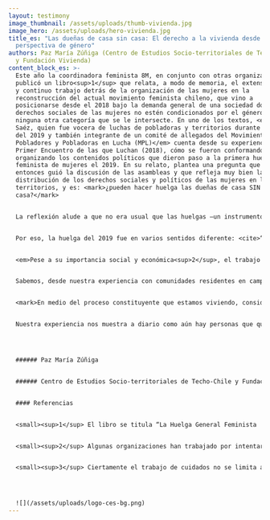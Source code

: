 ```yaml
---
layout: testimony
image_thumbnail: /assets/uploads/thumb-vivienda.jpg
image_hero: /assets/uploads/hero-vivienda.jpg
title_es: "Las dueñas de casa sin casa: El derecho a la vivienda desde una
  perspectiva de género"
authors: Paz María Zúñiga (Centro de Estudios Socio-territoriales de Techo-Chile
  y Fundación Vivienda)
content_block_es: >-
  Este año la coordinadora feminista 8M, en conjunto con otras organizaciones,
  publicó un libro<sup>1</sup> que relata, a modo de memoria, el extenso, arduo
  y continuo trabajo detrás de la organización de las mujeres en la
  reconstrucción del actual movimiento feminista chileno, que vino a
  posicionarse desde el 2018 bajo la demanda general de una sociedad donde los
  derechos sociales de las mujeres no estén condicionados por el género ni
  ninguna otra categoría que se le intersecte. En uno de los textos, <em>Daniela
  Saéz, quien fue vocera de luchas de pobladoras y territorios durante la Huelga
  del 2019 y también integrante de un comité de allegados del Movimiento de
  Pobladores y Pobladoras en Lucha (MPL)</em> cuenta desde su experiencia en el
  Primer Encuentro de las que Luchan (2018), cómo se fueron conformando y
  organizando los contenidos políticos que dieron paso a la primera huelga
  feminista de mujeres el 2019. En su relato, plantea una pregunta que en ese
  entonces guió la discusión de las asambleas y que refleja muy bien la desigual
  distribución de los derechos sociales y políticos de las mujeres en los
  territorios, y es: <mark>¿pueden hacer huelga las dueñas de casa SIN
  casa?</mark>


  La reflexión alude a que no era usual que las huelgas –un instrumento históricamente levantado por los y las trabajadores/as desde sus gremios– fuesen impulsadas desde los territorios y poblaciones. Cuenta Daniela, que en la discusión existía conciencia de que las mujeres eran trabajadoras fundamentales –y precarizadas– ya que <cite>“contribuyen y producen la economía, pues son quienes realizan las labores de cuidados, alimentación, higiene, educación, crianza, entre otras”</cite>, y desde ahí se movilizaron.


  Por eso, la huelga del 2019 fue en varios sentidos diferente: <cite>“Quisimos llegar a todas las mujeres: aquellas con una relación contractual que perciben un salario miserable por su fuerza laboral, aquellas sin relación contractual que se desempeñan en el ámbito informal sin derechos laborales, sin descansos, y aquellas que trabajan en el hogar, <em>las dueñas de casa sin casa</em> que generan plusvalía pura”.</cite>


  <em>Pese a su importancia social y económica<sup>2</sup>, el trabajo de cuidados en el hogar<sup>3</sup> aún no está reconocido como tal y, por consiguiente, no se rige bajo las normas que regulan las condiciones laborales (como la remuneración, los tiempos de descanso, etc.) de los trabajos formales.</em> Esto representa sin duda una parte de la desigualdad de género y es que sobre quienes –social y culturalmente– ha caído la responsabilidad de cuidar es en las mujeres. 


  Sabemos, desde nuestra experiencia con comunidades residentes en campamentos, que, en contextos de pobreza y exclusión social, el trabajo de cuidados que se desarrolla tanto en los barrios (en forma de organización comunitaria) como a escala de hogares (al interior de las viviendas) es liderado por mujeres. Sobre esto último, evidenciamos que <em>el problema de “lo habitacional” –que tanto las políticas públicas estatales como la sociedad civil y las comunidades han buscado resolver incesantemente– está permeado por una cuestión estructural que lo define y tensiona: el acceso a la vivienda no es igual para todos y todas y en eso hay un componente de género que es fundamental comprender.</em> Entonces, cuando nos preguntamos sobre el derecho (a huelga, a vivienda, etc.) “de las dueñas de casa sin casa” nos cuestionamos las posibilidades y oportunidades que tienen y/o han tenido las mujeres (de manera general y plural) de participar en el diseño y ejercicio de dichos derechos.


  <mark>En medio del proceso constituyente que estamos viviendo, consideramos fundamental repensar los derechos sociales existentes e incluir otros que en Chile no existen, como por ejemplo el Derecho a la Vivienda.</mark> De acuerdo con los estándares internacionales de derechos humanos, la vivienda es una necesidad humana esencial para la sostenibilidad de la vida ya que no sólo entrega cobijo, sino que además es el escenario en donde se desarrollan gran parte de las actividades cotidianas de las personas. Con todo, en Chile la política urbana y habitacional carece de perspectiva de género, lo cual implica que la vivienda sea hasta ahora diseñada de forma estandarizada, sin considerar las diferencias y multiplicidad de necesidades de las personas. <em>El resultado: viviendas pensadas para un tipo o ideal de familia, definida bajo una mirada hegemónica, constituida por un padre benefactor, una madre cuidadora e hijos beneficiarios, propiciando, por ejemplo, fenómenos de inadecuación habitacional y de urgencia como la violencia doméstica, cuya prevalencia es considerablemente mayor para mujeres.</em>


  Nuestra experiencia nos muestra a diario como aún hay personas que quedan excluidas del acceso a la vivienda –ya sea por medio de la adjudicación de programas estatales o a través de métodos bancarios– y, <mark>en ese sentido, es primordial no sólo que el derecho sea garantizado por igual para todos y todas, sino que junto a él exista un sistema social robusto que resguarde y vele porque nadie más quede marginado o marginada.</mark> Sin duda la inclusión del Derecho a la Vivienda en la Constitución es una oportunidad para mejorar la vida de las personas, pero para lograrlo se requiere de la participación de todos y todas en su proceso y de las mujeres en particular, en tanto las involucre –a todas, independiente de sus diferencias sociales– como actoras claves en la definición del derecho, tomando, por supuesto los criterios y estándares internacionales, pero esencialmente sus propias definiciones de lo que, en adelante, entenderemos por digno y adecuado.




  ###### Paz María Zúñiga


  ###### Centro de Estudios Socio-territoriales de Techo-Chile y Fundación Vivienda


  #### Referencias


  <small><sup>1</sup> El libro se titula “La Huelga General Feminista ¡Va! Historias de un proceso en curso”. Coordinadora Feminista 8 de marzo, Tiempo Robado editoras (comp. y eds.). Santiago: Tiempo Robado editoras, 2021.</small>


  <small><sup>2</sup> Algunas organizaciones han trabajado por intentar cuantificar el costo social y económico de esto. Tal es su relevancia, que según estimaciones del Banco Central (2021), la participación del trabajo doméstico no remunerado sobre el producto interno bruto representaba hacia el 2020 el 25,6% del PIB ampliado.</small>


  <small><sup>3</sup> Ciertamente el trabajo de cuidados no se limita a un solo espacio (el hogar), sino que abarca la combinación de al menos tres esferas (el Mercado, el sector público y los hogares) que son atravesadas constantemente tanto por las personas cuidadas como las cuidadoras.</small>




  ![](/assets/uploads/logo-ces-bg.png)
---
```

